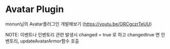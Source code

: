 # Avatar Plugin

monun님의 Avatar플러그인 개발해보기 (https://youtu.be/ORCgczrTeUU)

NOTE:
    이벤트나 인벤토리 관련 발생시 changed = true
    로 하고 changedtrue 면 인벤토리, updateAvatarArmor함수 호출
